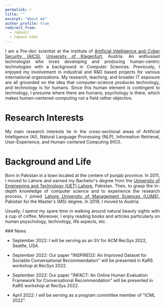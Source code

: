```yaml
---
permalink: /
title: ""
excerpt: "About me"
author_profile: true
redirect_from: 
  - /about/
  - /about.html
---
```

<div style="text-align: justify"> 
I am a Pre-doc scientist at the institute of <a href="https://www.aau.at/en/aics/"> Artificial Intelligence and Cyber Security 
(AICS)</a>, <a href="https://www.aau.at/en/">University of Klagenfurt</a>, Austria. An enthusiast technologist who 
loves developing and producing human-centric technologies with a background in Computer Sciences.
Previously, I enjoyed my involvement in industrial and R&D based projects for various 
international organizations. My research, teaching, and broader IT exposure are all grounded
on the idea that computer-science produces technology, and technology is for humans. Since this human element is 
contingent to technology, I presume where there are humans, psychology is there, which 
makes human-centered-computing not a field rather objective.
<br />
</div>

Research Interests
======
<div style="text-align: justify"> 
My main research interests lie in the cross-sectional areas of Artificial Intelligence (AI), 
Natural Language Processing (NLP), Information Retrieval, User-Experience, and Human-centered Computing (HCI). 

</div>

Background and Life
======
<div style="text-align: justify"> 
Born in Pakistan in a town located at the centere of punjab province.
In 2011, I moved to  Lahore and earned my Bachelor's degree 
from the <a href="https://www.uet.edu.pk"> University of Engineering and Technology (UET) Lahore</a>, Pakistan.
Then, to grasp the in-depth knowledge of computer science and to experience the research process, 
I joined <a href="https://lums.edu.pk/">Lahore University of Management Sciences (LUMS)</a>, Pakistan for the Master's (MS) degree. In 2019, I moved to Austria. 


Usually, I spend my spare time in walking around natural beauty sights with a cup of coffee. 
Moreover, I enjoy reading books and articles particularly on human psyschology, 
technology, life aspects, etc.
</div>
### News

- September 2022: I will be serving as an SV for ACM RecSys 2022, Seattle, USA.

- September 2022: Our paper "INSPIRED2: An Improved Dataset for Sociable Conversational Recommendation" will be presented in KaRS workshop at RecSys 2022.

- September 2022: Our paper "INFACT: An Online Human Evaluation Framework for Conversational Recommendation" will be presented in KaRS workshop at RecSys 2022.

- April 2022: I will be serving as a program committee member of "ICML 2022".

